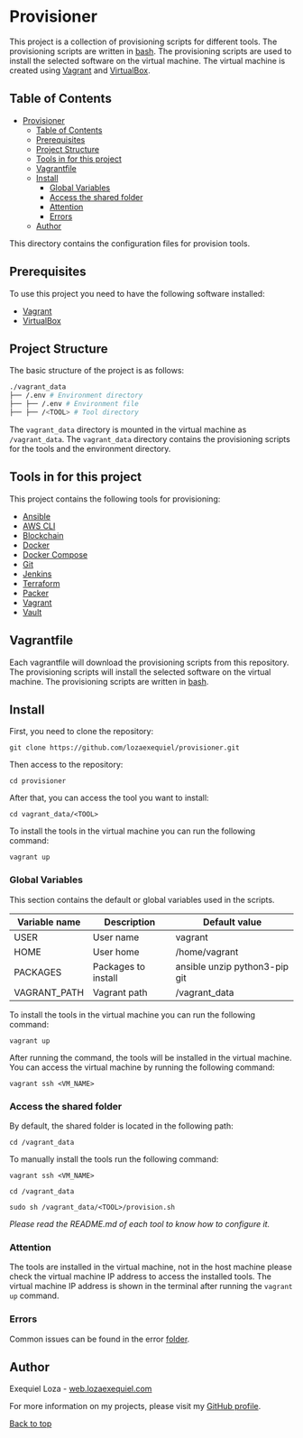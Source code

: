 # Provisioner

This project is a collection of provisioning scripts for different tools. The provisioning scripts are written in [bash](https://www.gnu.org/software/bash/). The provisioning scripts are used to install the selected software on the virtual machine.
The virtual machine is created using [Vagrant](https://www.vagrantup.com/) and [VirtualBox](https://www.virtualbox.org/).

## Table of Contents

- [Provisioner](#provisioner)
	- [Table of Contents](#table-of-contents)
	- [Prerequisites](#prerequisites)
	- [Project Structure](#project-structure)
	- [Tools in for this project](#tools-in-for-this-project)
	- [Vagrantfile](#vagrantfile)
	- [Install](#install)
		- [Global Variables](#global-variables)
		- [Access the shared folder](#access-the-shared-folder)
		- [Attention](#attention)
		- [Errors](#errors)
	- [Author](#author)

This directory contains the configuration files for provision tools.

## Prerequisites

To use this project you need to have the following software installed:

- [Vagrant](https://www.vagrantup.com/)
- [VirtualBox](https://www.virtualbox.org/)

## Project Structure

The basic structure of the project is as follows:

~~~bash
./vagrant_data
├── /.env # Environment directory
├── ├── /.env # Environment file
├── ├── /<TOOL> # Tool directory
~~~

The `vagrant_data` directory is mounted in the virtual machine as `/vagrant_data`. The `vagrant_data` directory contains the provisioning scripts for the tools and the environment directory.

## Tools in for this project

This project contains the following tools for provisioning:

- [Ansible](./Ansible/README.md)
- [AWS CLI](./AWS_CLI/README.md)
- [Blockchain](./Blockchain/README.md)
- [Docker](./Docker/README.md)
- [Docker Compose](./Docker/README.md)
- [Git](./Git/README.md)
- [Jenkins](./Jenkins/README.md)
- [Terraform](./Terraform/README.md)
- [Packer](./Packer/README.md)
- [Vagrant](./Vagrant/README.md)
- [Vault](./Vault/README.md)

## Vagrantfile

Each vagrantfile will download the provisioning scripts from this repository. The provisioning scripts will install the selected software on the virtual machine. The provisioning scripts are written in [bash](https://www.gnu.org/software/bash/).

## Install

First, you need to clone the repository:

```git clone https://github.com/lozaexequiel/provisioner.git```

Then access to the repository:

```cd provisioner```

After that, you can access the tool you want to install:

```cd vagrant_data/<TOOL>```

To install the tools in the virtual machine you can run the following command:

```vagrant up```

### Global Variables

This section contains the default or global variables used in the scripts.

| Variable name | Description | Default value |
| --- | --- | --- |
| USER | User name | vagrant |
| HOME | User home | /home/vagrant |
| PACKAGES | Packages to install | ansible unzip python3-pip git |
| VAGRANT_PATH | Vagrant path | /vagrant_data |

To install the tools in the virtual machine you can run the following command:

```vagrant up```

After running the command, the tools will be installed in the virtual machine.
You can access the virtual machine by running the following command:

```vagrant ssh <VM_NAME>```

### Access the shared folder

By default, the shared folder is located in the following path:

```cd /vagrant_data```

To manually install the tools run the following command:

```vagrant ssh <VM_NAME>```

```cd /vagrant_data```

```sudo sh /vagrant_data/<TOOL>/provision.sh```

*Please read the README.md of each tool to know how to configure it.*

### Attention

The tools are installed in the virtual machine, not in the host machine please check the virtual machine IP address to access the installed tools. The virtual machine IP address is shown in the terminal after running the `vagrant up` command.

### Errors

Common issues can be found in the error [folder](./errors/README.md).

## Author

Exequiel Loza - [web.lozaexequiel.com](https://web.lozaexequiel.com)

For more information on my projects, please visit my [GitHub profile](https://github.com/lozaexequiel).

[Back to top](#provisioner)
